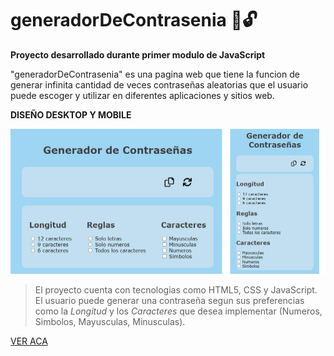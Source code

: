 # generadorDeContrasenia 🔐🔓

**Proyecto desarrollado durante primer modulo de JavaScript**

"generadorDeContrasenia" es una pagina web que tiene la funcion de generar infinita cantidad de veces contraseñas aleatorias que el usuario puede escoger y utilizar en diferentes aplicaciones y sitios web.

**DISEÑO DESKTOP Y MOBILE**

![proyecto](/img/proyecto-ambos.png)

> El proyecto cuenta con tecnologias como HTML5, CSS y JavaScript.  
> El usuario puede generar una contraseña segun sus preferencias como la *Longitud* y los *Caracteres* que desea implementar (Numeros, Simbolos, Mayusculas, Minusculas).

[VER ACA](https://isabelalvarado21.github.io/generadorDeContrasenia/)
